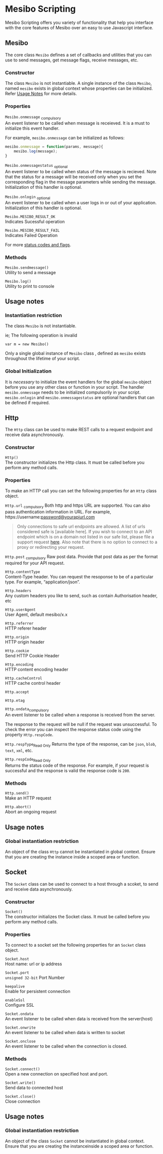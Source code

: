# Mesibo Scripting

Mesibo Scripting offers you variety of functionality that help you interface with the core features of Mesibo over an easy to use Javascript interface.

## Mesibo  
The core class `Mesibo` defines a set of callbacks and utilities that you can use to send messages, get message flags, receive messages, etc.  

### Constructor
The class `Mesibo` is not instantiable. A single instance of the class `Mesibo`, named `mesibo` exists in global context whose properties can be initialized. Refer [Usage Notes]() for more details.

### Properties

`Mesibo.onmessage` <sub>compulsory</sub>  
An event listener to be called when message is receieved. It is a must to initialize this event handler.

For example, `mesibo.onmessage` can be initialized as follows:
```javascript
mesibo.onmessage = function(params, message){
	mesibo.log(message);
}
```
`Mesibo.onmessagestatus` <sub>optional</sub>  
An event listener to be called when status of the message is recieved. Note that the status for a message will be received only when you set the corresponding flag in the message parameters while sending the message. Initialization of this handler is optional. 

`Mesibo.onlogin` <sub>optional</sub>  
An event listener to be called when a user logs in or out of your application. Initialization of this handler is optional.

`Mesibo.MESIBO_RESULT_OK`  
Indicates Sucessful operation

`Mesibo.MESIBO_RESULT_FAIL`  
Indicates Failed Operation

For more [status codes and flags](https://mesibo.com/documentation/api/real-time-api/data-structures/#messageparams).

### Methods  
`Mesibo.sendmessage()`  
Utility to send a message 

`Mesibo.log()`  
Utility to print to console


## Usage notes

### Instantiation restriction
The class `Mesibo` is not instantiable. 

ie; The following operation is invalid  
```javscript
var m = new Mesibo()
```
Only a single global instance of `Mesibo` class , defined as `mesibo` exists throughout the lifetime of your script. 

### Global Initialization 

It is *necessary* to initialize the event handlers for the global `mesibo` object before you use any other class or function in your script. The handler `mesibo.onmessage` needs to be initialized compulsorily in your script. `mesibo.onlogin` and `mesibo.onmessagestatus` are optional handlers that can be defined if required.

## Http  
The `Http` class can be used to make REST calls to a request endpoint and receive data asynchronously.

### Constructor  
`Http()`  
The constructor initializes the Http class. It must be called before you perform any method calls. 

### Properties  
To make an HTTP call you can set the following properties for an `Http` class object. 

`Http.url` <sub>compulsory</sub> 
Both http and https URL are supported. You can also pass authentication information in URL. For example, https://username:password@yourapiurl.com

> Only connections to safe url endpoints are allowed. A list of urls considered safe is [available here]. If you wish to connect to an API endpoint which is on a domain not listed in our safe list, please file a support request [here]().
> Also note that there is no option to connect to a proxy or redirecting your request.

`Http.post` <sub>compulsory</sub>
Raw post data. Provide that post data as per the format required for your API request.

`Http.contentType`  
Content-Type header. You can request the resoponse to be of a particular type. For example, “application/json”.

`Http.headers`  
Any custom headers you like to send, such as contain Authorisation header, etc

`Http.userAgent`  
User Agent, default mesibo/x.x

`Http.referrer`  
HTTP referer header

`Http.origin`  
HTTP origin header

`Http.cookie`  
Send HTTP Cookie Header

`Http.encoding`  
HTTP content encoding header

`Http.cacheControl`  
HTTP cache control header

`Http.accept`

`Http.etag`

`Http.ondata`<sub>compulsory</sub>  
An event listener to be called when a response is received from the server.

The response to the request will be null if the request was unsuccessful. To check the error you can inspect the response status code using the property `Http.respCode`.

`Http.respType`<sub>Read Only</sub> 
Returns the type of the response, can be `json`, `blob`, `text`, `xml`, etc. 

`Http.respCode`<sub>Read Only</sub>  
Returns the status code of the response. For example, if your request is successful and the response is valid the response code is `200`.  

### Methods
`Http.send()`   
Make an HTTP request

`Http.abort()`  
Abort an ongoing request

## Usage notes

### Global instantiation restriction  
An object of the class `Http` cannot be instantiated in global context. Ensure that you are creating the instance inside a scoped area or function.

## Socket 
The `Socket` class can be used to connect to a host through a scoket, to send and receive data asynchronously.

### Constructor  
`Socket()`  
 The constructor initializes the  Socket class. It must be called before you perform any method calls.

### Properties  
To connect to a socket set the following properties for an `Socket` class object.

`Socket.host`  
Host name: url or ip address

`Socket.port`  
`unsigned 32-bit` Port Number

`keepalive`  
Enable for persistent connection

`enableSsl`  
Configure SSL 

`Socket.ondata`  
An event listener to be called when data is received from the server(host) 

`Socket.onwrite`  
An event listener to be called when data is written to socket

`Socket.onclose`  
An event listener to be called when the connection is closed.

### Methods

`Socket.connect()`  
Open a new connection on specified host and port.

`Socket.write()`  
Send data to connected host 

`Socket.close()`  
Close connection


## Usage notes

### Global instantiation restriction  
An object of the class `Socket` cannot be instantiated in global context. Ensure that you are creating the instanceinside a scoped area or function.
